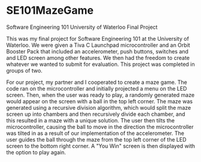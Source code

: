 # SE101MazeGame
Software Engineering 101 University of Waterloo Final Project

  This was my final project for Software Engineering 101 at the University of Waterloo.  We were given a Tiva C Launchpad microcontroller and an Orbit Booster Pack that included an accelerometer, push buttons, switches and and LED screen among other features. We then had the freedom to create whatever we wanted to submit for evaluation. This project was completed in groups of two.

  For our project, my partner and I cooperated to create a maze game.  The code ran on the microcontroller and initially projected a menu on the LED screen. Then, when the user was ready to play, a randomly generated maze would appear on the screen with a ball in the top left corner. The maze was generated using a recursive division algorithm, which would split the maze screen up into chambers and then recursively divide each chamber, and this resulted in a maze with a unique solution. The user then tilts the microcontroller, causing the ball to move in the direction the microcontroller was tilted in as a result of our implementation of the accelerometer. The user guides the ball through the maze from the top left corner of the LED screen to the bottom right corner. A "You Win" screen is then displayed with the option to play again.
